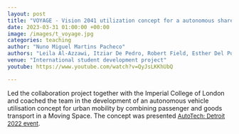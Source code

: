 ```yaml
---
layout: post
title: "VOYAGE - Vision 2041 utilization concept for a autonomous shared shuttle for passenger and parcel transport"
date: 2023-03-31 01:00:00 +00:00
image: /images/t_voyage.jpg
categories: teaching
author: "Nuno Miguel Martins Pacheco"
authors: "Leila Al-Azzawi, Itziar De Pedro, Robert Field, Esther Del Portillo, Harry Schlote, Carlos Caballero, Stefano Ferrari, <strong>Nuno Miguel Martins Pacheco</strong>, Moritz Seidenfus, Stephen Green, Elena Dieckmann"
venue: "International student development project"
youtube: https://www.youtube.com/watch?v=QyJsLKKhUbQ

---
```


Led the collaboration project together with the Imperial College of London and coached the team in the development of an autonomous vehicle utilisation concept for urban mobility by combining passenger and goods transport in a Moving Space. The concept was presented <a style="font-size:small;" href="https://wardsauto.informa.com/autotech-detroit/">AutoTech: Detroit 2022 event</a>.